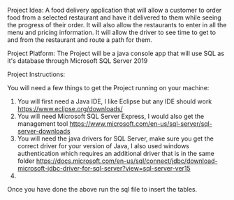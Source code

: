Project Idea: A food delivery application that will allow a customer to order food from a selected restaurant and have it delivered to them while seeing the progress of their 
order. It will also allow the restaurants to enter in all the menu and pricing information. It will allow the driver to see time to get to and from the restaurant and route a 
path for them.

Project Platform: The Project will be a java console app that will use SQL as it's database through Microsoft SQL Server 2019

Project Instructions:

You will need a few things to get the Project running on your machine: 
  1.  You will first need a Java IDE, I like Eclipse but any IDE should work https://www.eclipse.org/downloads/
  2.  You will need Microsoft SQL Server Express, I would also get the management tool https://www.microsoft.com/en-us/sql-server/sql-server-downloads
  3.  You will need the java drivers for SQL Server, make sure you get the correct driver for your version of Java, I also used windows authentication which requires an additional driver that is in the same folder https://docs.microsoft.com/en-us/sql/connect/jdbc/download-microsoft-jdbc-driver-for-sql-server?view=sql-server-ver15
  4.  

Once you have done the above run the sql file to insert the tables.
